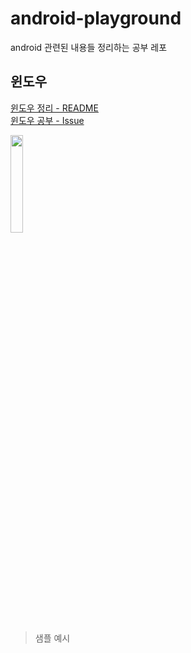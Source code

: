 # android-playground
android 관련된 내용들 정리하는 공부 레포

## 윈도우

[윈도우 정리 - README](https://github.com/lee-ji-hoon/android-playground/tree/main/app/src/main/java/com/sample/android_playground/window)  
[윈도우 공부 - Issue](https://github.com/lee-ji-hoon/android-playground/issues/1)

<img src="https://github.com/lee-ji-hoon/android-playground/assets/53300830/f7fae272-e9c1-40b3-ad1c-c960ebc5960a" width = 20% />

> 샘플 예시

